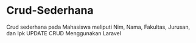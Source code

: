 # Crud-Sederhana
Crud sederhana pada Mahasiswa meliputi Nim, Nama, Fakultas, Jurusan, dan Ipk
UPDATE CRUD Menggunakan Laravel
